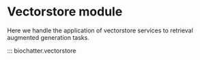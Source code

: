 # Vectorstore module

Here we handle the application of vectorstore services to retrieval augmented
generation tasks.

::: biochatter.vectorstore